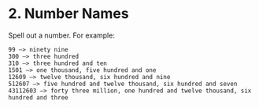 # 2. Number Names

Spell out a number. For example:

    99 –> ninety nine
    300 –> three hundred
    310 –> three hundred and ten
    1501 –> one thousand, five hundred and one
    12609 –> twelve thousand, six hundred and nine
    512607 –> five hundred and twelve thousand, six hundred and seven
    43112603 –> forty three million, one hundred and twelve thousand, six hundred and three
